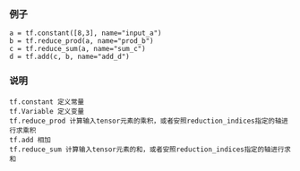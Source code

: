 
### 例子

	a = tf.constant([8,3], name="input_a")
	b = tf.reduce_prod(a, name="prod_b")
	c = tf.reduce_sum(a, name="sum_c")
	d = tf.add(c, b, name="add_d")

### 说明
	tf.constant 定义常量
	tf.Variable 定义变量
	tf.reduce_prod 计算输入tensor元素的乘积，或者安照reduction_indices指定的轴进行求乘积
	tf.add 相加
	tf.reduce_sum 计算输入tensor元素的和，或者安照reduction_indices指定的轴进行求和